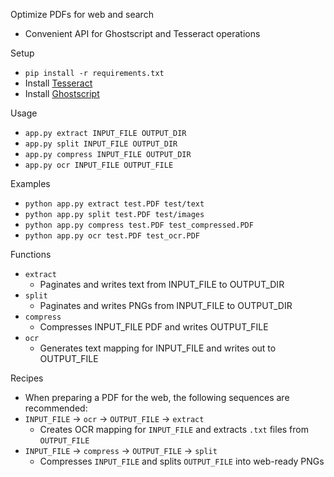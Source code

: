 Optimize PDFs for web and search
  * Convenient API for Ghostscript and Tesseract operations

Setup
* `pip install -r requirements.txt`
* Install [Tesseract]() 
* Install [Ghostscript]() 

Usage
* `app.py extract INPUT_FILE OUTPUT_DIR`
* `app.py split INPUT_FILE OUTPUT_DIR`
* `app.py compress INPUT_FILE OUTPUT_DIR`
* `app.py ocr INPUT_FILE OUTPUT_FILE`

Examples
* `python app.py extract test.PDF test/text`
* `python app.py split test.PDF test/images`
* `python app.py compress test.PDF test_compressed.PDF`
* `python app.py ocr test.PDF test_ocr.PDF`

Functions
* `extract`
  * Paginates and writes text from INPUT_FILE to OUTPUT_DIR
* `split`
  * Paginates and writes PNGs from INPUT_FILE to OUTPUT_DIR
* `compress`
  * Compresses INPUT_FILE PDF and writes OUTPUT_FILE
* `ocr`
  * Generates text mapping for INPUT_FILE and writes out to OUTPUT_FILE

Recipes
* When preparing a PDF for the web, the following sequences are recommended:
* `INPUT_FILE` -> `ocr` -> `OUTPUT_FILE` -> `extract`
  * Creates OCR mapping for `INPUT_FILE` and extracts `.txt` files from `OUTPUT_FILE`
* `INPUT_FILE` -> `compress` -> `OUTPUT_FILE` -> `split`
  * Compresses `INPUT_FILE` and splits `OUTPUT_FILE` into web-ready PNGs

